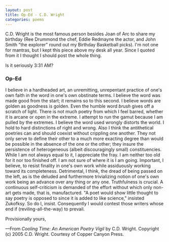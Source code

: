 ```yaml
---
layout: post
title: Op-Ed - C.D. Wright
categories: poems
---
```


C.D. Wright is the most famous person besides Joan of Arc to share my birthday (Ree Drummond the chef, Eddie Redmayne the actor, and John Smith "the explorer" round out my Birthday Basketball picks). I'm not one for mantras, but I kept this piece above my desk all year. Since I quoted from it I thought I should post the whole thing. 

Is it seriously 3:31 AM?

### Op-Ed

I believe in a hardheaded art, an unremitting, unrepentant practice of one's own faith in the word in one's own obstinate terms. I believe the word was made good from the start; it remains so to this second. I believe words are golden as goodness is golden. Even the humble word _brush_ gives off a scratch of light. There is not much poetry from which I feel barred, whether it is arcane or open in the extreme. I attempt to run the gamut because I am pulled by the extremes. I believe the word used wrongly distorts the world. I hold to hard distinctions of right and wrong. Also I think the antithetical poetries can and should coexist without crippling one another. They not only serve to define their other to a much more exacting degree than would be possible in the absence of the one or the other; they insure the persistence of heterogeneous (albeit discouragingly small) constituencies. While I am not always equal to it, I appreciate the fray. I am neither too old for it nor too finished off. I am not sure of where it is I am going. Important, I believe, to resist finality in one's own work while assiduously working toward its completeness. Detrimental, I think, the dread of being passed on the left, as is the deluded and furthermore trivializing notion of one's own work being an advance over any thing or any one. Truthfulness is crucial. A continuous self-criticism is demanded of the effort without which only non-art gets made, that is, manufactured. "A poet would show little thought to say poetry is opposed to since it is added to like science," insisted Zukofksy. So do I, insist. Consequently I would contest those writers whose end if (reviling-all-the-way) to prevail.

Provisionally yours,

—From _Cooling Time: An American Poetry Vigil_ by C.D. Wright. Copyright (c) 2005 C.D. Wright. Courtesy of Copper Canyon Press.

